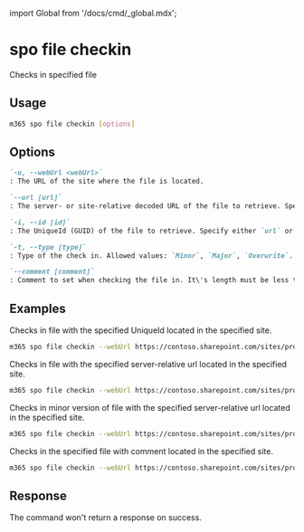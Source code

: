 <!-- DISCLAIMER: All secrets, passwords, and sensitive values in this document are examples only and not real credentials. -->
import Global from '/docs/cmd/_global.mdx';

# spo file checkin

Checks in specified file

## Usage

```sh
m365 spo file checkin [options]
```

## Options

```md definition-list
`-u, --webUrl <webUrl>`
: The URL of the site where the file is located.

`--url [url]`
: The server- or site-relative decoded URL of the file to retrieve. Specify either `url` or `id` but not both.

`-i, --id [id]`
: The UniqueId (GUID) of the file to retrieve. Specify either `url` or `id` but not both.

`-t, --type [type]`
: Type of the check in. Allowed values: `Minor`, `Major`, `Overwrite`. Defaults to `Major`.

`--comment [comment]`
: Comment to set when checking the file in. It\'s length must be less than 1024 letters. Default is empty string.
```

<Global />

## Examples

Checks in file with the specified UniqueId located in the specified site.

```sh
m365 spo file checkin --webUrl https://contoso.sharepoint.com/sites/project-x --id 'b2307a39-e878-458b-bc90-03bc578531d6'
```

Checks in file with the specified server-relative url located in the specified site.

```sh
m365 spo file checkin --webUrl https://contoso.sharepoint.com/sites/project-x --url '/sites/project-x/documents/Test1.docx'
```

Checks in minor version of file with the specified server-relative url located in the specified site.

```sh
m365 spo file checkin --webUrl https://contoso.sharepoint.com/sites/project-x --url '/sites/project-x/documents/Test1.docx' --type Minor
```

Checks in the specified file with comment located in the specified site.

```sh
m365 spo file checkin --webUrl https://contoso.sharepoint.com/sites/project-x --url '/sites/project-x/documents/Test1.docx' --comment 'approved'
```

## Response

The command won't return a response on success.
